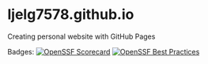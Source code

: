 # ljelg7578.github.io
Creating personal website with GitHub Pages

Badges:
[![OpenSSF Scorecard](https://api.scorecard.dev/projects/github.com/ljelg7578/ljelg7578.github.io)](https://scorecard.dev/viewer/?uri=github.com/ljelg7578/ljelg7578.github.io)
[![OpenSSF Best Practices](https://bestpractices.coreinfrastructure.org/projects/10342/badge)](https://bestpractices.coreinfrastructure.org/projects/10342)
